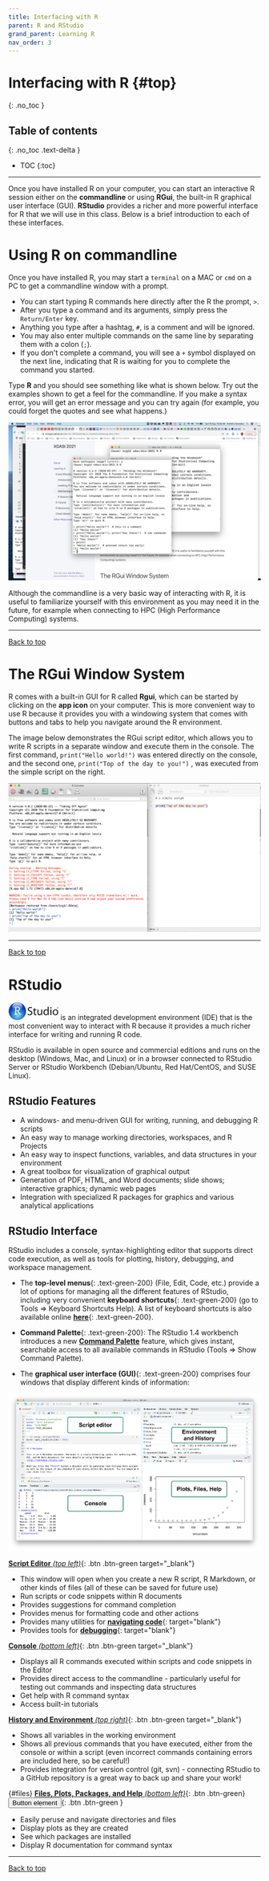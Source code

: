 ```yaml
---
title: Interfacing with R
parent: R and RStudio
grand_parent: Learning R
nav_order: 3
---
```


# Interfacing with R {#top}
{: .no_toc }

## Table of contents
{: .no_toc .text-delta }

- TOC
{:toc}

---

Once you have installed R on your computer, you can start an interactive R session either on the **commandline** or using **RGui**, the built-in R graphical user interface (GUI). **RStudio** provides a richer and more powerful interface for R that we will use in this class. Below is a brief introduction to each of these interfaces.


# Using R on commandline

Once you have installed R, you may start a `terminal` on a MAC or `cmd` on a PC to get a commandline window with a prompt.

- You can start typing R commands here directly after the R the prompt, `>`.
- After you type a command and its arguments, simply press the `Return/Enter` key.
- Anything you type after a hashtag, `#`, is a comment and will be ignored.
- You may also enter multiple commands on the same line by separating them with a colon (`;`).
- If you don't complete a command, you will see a `+` symbol displayed on the next line, indicating that R is waiting for you to complete the command you started.

Type **R** and you should see something like what is shown below. Try out the examples shown to get a feel for the commandline. If you make a syntax error, you will get an error message and you can try again (for example, you could forget the quotes and see what happens.)

![](images/R_commandline_example.png)

Although the commandline is a very basic way of interacting with R, it is useful to familiarize yourself with this environment as you may need it in the future, for example when connecting to HPC (High Performance Computing) systems.

---

[Back to top](#top)


# The RGui Window System

R comes with a built-in GUI for R called **Rgui**, which can be started by clicking on the **app icon** on your computer. This is more convenient way to use R because it provides you with a windowing system that comes with buttons and tabs to help you navigate around the R environment.

The image below demonstrates the RGui script editor, which allows you to write R scripts in a separate window and execute them in the console. The first command, `print("Hello world!")` was entered directly on the console, and the second one, `print("Top of the day to you!")` , was executed from the simple script on the right.

![](images/Rgui.png)

---

[Back to top](#top)


# RStudio

<a href="https://www.rstudio.com/products/rstudio/"><img src="images/RStudioLogo.png" style="width:100px;" target="_blank"/></a> is an integrated development environment (IDE) that is the most convenient way to interact with R because it provides a much richer interface for writing and running R code.

RStudio is available in open source and commercial editions and runs on the desktop (Windows, Mac, and Linux) or in a browser connected to RStudio Server or RStudio Workbench (Debian/Ubuntu, Red Hat/CentOS, and SUSE Linux).


## RStudio Features

* A windows- and menu-driven GUI for writing, running, and debugging R scripts
* An easy way to manage working directories, workspaces, and R Projects
* An easy way to inspect functions, variables, and data structures in your environment
* A great toolbox for visualization of graphical output
* Generation of PDF, HTML, and Word documents; slide shows; interactive graphics; dynamic web pages
* Integration with specialized R packages for graphics and various analytical applications


## RStudio Interface

RStudio includes a console, syntax-highlighting editor that supports direct code execution, as well as tools for plotting, history, debugging, and workspace management.

+ The **top-level menus**{: .text-green-200} (File, Edit, Code, etc.) provide a lot of options for managing all the different features of RStudio, including very convenient **keyboard shortcuts**{: .text-green-200} (go to Tools => Keyboard Shortcuts Help). A list of keyboard shortcuts is also available online [**here**](https://support.rstudio.com/hc/en-us/articles/200711853-Keyboard-Shortcuts-in-the-RStudio-IDE){: .text-green-200}.

+ **Command Palette**{: .text-green-200}: The RStudio 1.4 workbench introduces a new [**Command Palette**](https://blog.rstudio.com/2020/10/14/rstudio-v1-4-preview-command-palette/) feature, which gives instant, searchable access to all available commands in RStudio (Tools => Show Command Palette).

+ The **graphical user interface (GUI)**{: .text-green-200} comprises four windows that display different kinds of information:

![RStudio GUI](images/RStudio_windows_labeled.png)

[**Script Editor** _(top left)_](https://support.rstudio.com/hc/en-us/articles/200484448){: .btn .btn-green target="_blank"}

  - This window will open when you create a new R script, R Markdown, or other kinds of files (all of these can be saved for future use)
  - Run scripts or code snippets within R documents
  - Provides suggestions for command completion
  - Provides menus for formatting code and other actions
  - Provides many utilities for [**navigating code**](https://support.rstudio.com/hc/en-us/articles/200710523-Navigating-Code){: target="blank"}
  - Provides tools for [**debugging**](https://support.rstudio.com/hc/en-us/articles/205612627-Debugging-with-the-RStudio-IDE){: target="blank"}


[**Console** _(bottom left)_](https://support.rstudio.com/hc/en-us/articles/200404846-Working-in-the-Console){: .btn .btn-green target="_blank"}

  - Displays all R commands executed within scripts and code snippets in the Editor
  - Provides direct access to the commandline - particularly useful for testing out commands and inspecting data structures
  - Get help with R command syntax
  - Access built-in tutorials

[**History and Environment** _(top right)_](https://support.rstudio.com/hc/en-us/articles/200526217-Command-History-in-the-RStudio-IDE){: .btn .btn-green target="_blank"}

  - Shows all variables in the working environment
  - Shows all previous commands that you have executed, either from the console or within a script (even incorrect commands containing errors are included here, so be careful!)
  - Provides integration for version control (git, svn) - connecting RStudio to a GitHub repository is a great way to back up and share your work!

{#files}
[**Files, Plots, Packages, and Help** _(bottom left)_](#files){: .btn .btn-green}
<button type="button" name="button" class="btn">Button element</button>{: .btn .btn-green }

  - Easily peruse and navigate directories and files
  - Display plots as they are created
  - See which packages are installed
  - Display R documentation for command syntax

---

[Back to top](#top)
